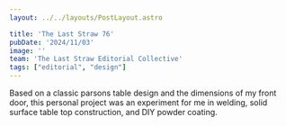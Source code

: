 ```yaml
---
layout: ../../layouts/PostLayout.astro

title: 'The Last Straw 76'
pubDate: '2024/11/03'
image: ''
team: 'The Last Straw Editorial Collective'
tags: ["editorial", "design"]
---
```


Based on a classic parsons table design and the dimensions of my front door, this personal project was an experiment for me in welding, solid surface table top construction, and DIY powder coating.